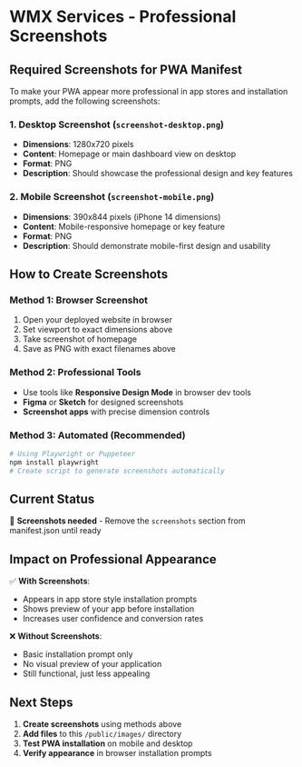 # WMX Services - Professional Screenshots

## Required Screenshots for PWA Manifest

To make your PWA appear more professional in app stores and installation prompts, add the following screenshots:

### 1. Desktop Screenshot (`screenshot-desktop.png`)
- **Dimensions**: 1280x720 pixels
- **Content**: Homepage or main dashboard view on desktop
- **Format**: PNG
- **Description**: Should showcase the professional design and key features

### 2. Mobile Screenshot (`screenshot-mobile.png`) 
- **Dimensions**: 390x844 pixels (iPhone 14 dimensions)
- **Content**: Mobile-responsive homepage or key feature
- **Format**: PNG
- **Description**: Should demonstrate mobile-first design and usability

## How to Create Screenshots

### Method 1: Browser Screenshot
1. Open your deployed website in browser
2. Set viewport to exact dimensions above
3. Take screenshot of homepage
4. Save as PNG with exact filenames above

### Method 2: Professional Tools
- Use tools like **Responsive Design Mode** in browser dev tools
- **Figma** or **Sketch** for designed screenshots
- **Screenshot apps** with precise dimension controls

### Method 3: Automated (Recommended)
```bash
# Using Playwright or Puppeteer
npm install playwright
# Create script to generate screenshots automatically
```

## Current Status
🔄 **Screenshots needed** - Remove the `screenshots` section from manifest.json until ready

## Impact on Professional Appearance
✅ **With Screenshots**: 
- Appears in app store style installation prompts
- Shows preview of your app before installation
- Increases user confidence and conversion rates

❌ **Without Screenshots**:
- Basic installation prompt only
- No visual preview of your application
- Still functional, just less appealing

## Next Steps
1. **Create screenshots** using methods above
2. **Add files** to this `/public/images/` directory
3. **Test PWA installation** on mobile and desktop
4. **Verify appearance** in browser installation prompts
